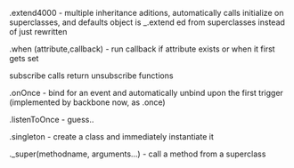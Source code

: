 .extend4000 - multiple inheritance aditions, automatically calls initialize on superclasses, and defaults object is _.extend ed from superclasses instead of just rewritten

.when (attribute,callback) - run callback if attribute exists or when it first gets set

subscribe calls return unsubscribe functions

.onOnce - bind for an event and automatically unbind upon the first trigger (implemented by backbone now, as .once)

.listenToOnce - guess..

.singleton - create a class and immediately instantiate it

._super(methodname, arguments...) - call a method from a superclass

